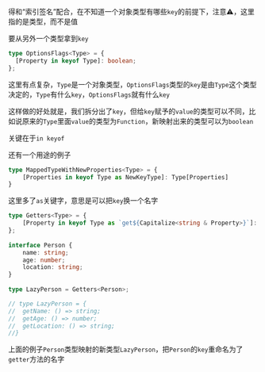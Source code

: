 得和“索引签名”配合，在不知道一个对象类型有哪些`key`的前提下，注意⚠️，这里指的是类型，而不是值

要从另外一个类型拿到`key`

```TypeScript
type OptionsFlags<Type> = {
  [Property in keyof Type]: boolean;
};
```

这里有点复杂，`Type`是一个对象类型，`OptionsFlags`类型的`key`是由`Type`这个类型决定的，`Type`有什么`key`，`OptionsFlags`就有什么`key`

这样做的好处就是，我们拆分出了`key`，但给`key`赋予的`value`的类型可以不同，比如说原来的`Type`里面`value`的类型为`Function`，新映射出来的类型可以为`boolean`

关键在于`in keyof`

还有一个用途的例子

```TypeScript
type MappedTypeWithNewProperties<Type> = {
    [Properties in keyof Type as NewKeyType]: Type[Properties]
}
```

这里多了`as`关键字，意思是可以把`key`换一个名字

```TypeScript
type Getters<Type> = {
    [Property in keyof Type as `get${Capitalize<string & Property>}`]: () => Type[Property]
};
 
interface Person {
    name: string;
    age: number;
    location: string;
}
 
type LazyPerson = Getters<Person>;

// type LazyPerson = {
//  getName: () => string;
//  getAge: () => number;
//  getLocation: () => string;
//}
```

上面的例子`Person`类型映射的新类型`LazyPerson`，把`Person`的`key`重命名为了`getter`方法的名字



